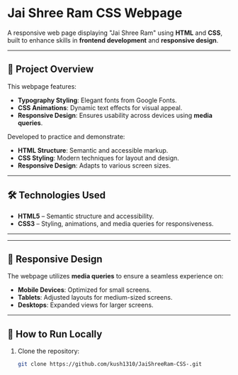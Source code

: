 # Jai Shree Ram CSS Webpage

A responsive web page displaying "Jai Shree Ram" using **HTML** and **CSS**, built to enhance skills in **frontend development** and **responsive design**.

---

## 🧠 Project Overview

This webpage features:

- **Typography Styling**: Elegant fonts from Google Fonts.
- **CSS Animations**: Dynamic text effects for visual appeal.
- **Responsive Design**: Ensures usability across devices using **media queries**.

Developed to practice and demonstrate:

- **HTML Structure**: Semantic and accessible markup.
- **CSS Styling**: Modern techniques for layout and design.
- **Responsive Design**: Adapts to various screen sizes.

---

## 🛠️ Technologies Used

- **HTML5** – Semantic structure and accessibility.
- **CSS3** – Styling, animations, and media queries for responsiveness.

---


---

## 📱 Responsive Design

The webpage utilizes **media queries** to ensure a seamless experience on:

- **Mobile Devices**: Optimized for small screens.
- **Tablets**: Adjusted layouts for medium-sized screens.
- **Desktops**: Expanded views for larger screens.

---

## 🚀 How to Run Locally

1. Clone the repository:

   ```bash
   git clone https://github.com/kush1310/JaiShreeRam-CSS-.git
   ```
   
